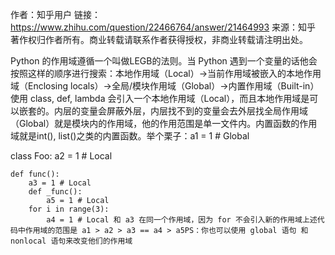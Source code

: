 作者：知乎用户
链接：https://www.zhihu.com/question/22466764/answer/21464993
来源：知乎
著作权归作者所有。商业转载请联系作者获得授权，非商业转载请注明出处。

Python 的作用域遵循一个叫做LEGB的法则。当 Python 遇到一个变量的话他会按照这样的顺序进行搜索：本地作用域（Local）→当前作用域被嵌入的本地作用域（Enclosing locals）→全局/模块作用域（Global）→内置作用域（Built-in）使用 class, def, lambda 会引入一个本地作用域（Local），而且本地作用域是可以嵌套的。内层的变量会屏蔽外层，内层找不到的变量会去外层找全局作用域（Global）就是模块内的作用域，他的作用范围是单一文件内。内置函数的作用域就是int(), list()之类的内置函数。举个栗子：a1 = 1 # Global

class Foo:
    a2 = 1 # Local

    def func():
        a3 = 1 # Local
        def _func():
            a5 = 1 # Local
        for i in range(3):
            a4 = 1 # Local 和 a3 在同一个作用域，因为 for 不会引入新的作用域上述代码中作用域的范围是 a1 > a2 > a3 == a4 > a5PS：你也可以使用 global 语句 和 nonlocal 语句来改变他们的作用域